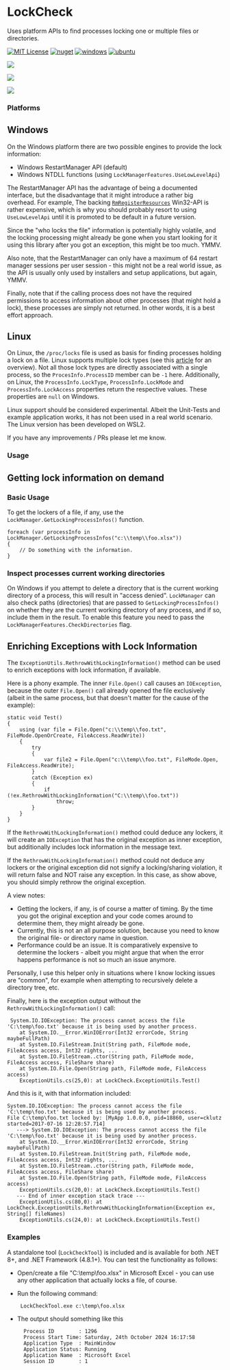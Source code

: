 # LockCheck

Uses platform APIs to find processes locking one or multiple files or directories.

[![MIT License](https://img.shields.io/github/license/cklutz/LockCheck?color=%230b0&style=flat-square)](https://github.com/cklutz/LockCheck/blob/master/LICENSE) 
[![nuget](https://img.shields.io/nuget/v/LockCheck?style=flat-square)](https://www.nuget.org/packages/LockCheck/)
[![windows](https://github.com/cklutz/LockCheck/workflows/Windows/badge.svg)](https://github.com/cklutz/LockCheck/actions?query=workflow%3AWindows)
[![ubuntu](https://github.com/cklutz/LockCheck/workflows/Ubuntu/badge.svg)](https://github.com/cklutz/LockCheck/actions?query=workflow%3AUbuntu)

[![](https://cklutz.github.io/LockCheck/ubuntu-net8.0-release/badge.svg?cache-control=no-cache)](https://cklutz.github.io/LockCheck/ubuntu-net8.0-release)

[![](https://cklutz.github.io/LockCheck/windows-net8.0-release/badge.svg?cache-control=no-cache)](https://cklutz.github.io/LockCheck/windows-net8.0-release)

[![](https://cklutz.github.io/LockCheck/windows-net481-release/badge.svg?cache-control=no-cache)](https://cklutz.github.io/LockCheck/windows-net481-release)


### Platforms

## Windows

On the Windows platform there are two possible engines to provide the lock information:

* Windows RestartManager API (default)
* Windows NTDLL functions (using `LockManagerFeatures.UseLowLevelApi`)

The RestartManager API has the advantage of being a documented interface, but
the disadvantage that it might introduce a rather big overhead. For example,
The backing [`RmRegisterResources`](https://docs.microsoft.com/en-us/windows/win32/api/restartmanager/nf-restartmanager-rmregisterresources)
Win32-API is rather expensive, which is why you should probably resort to using `UseLowLevelApi` until
it is promoted to be default in a future version.

Since the "who locks the file" information is potentially highly volatile, and the
locking processing might already be gone when you start looking for it using this
library after you got an exception, this might be too much. YMMV.

Also note, that the RestartManager can only have a maximum of 64 restart manager
sessions per user session - this might not be a real world issue, as the API is
usually only used by installers and setup applications, but again, YMMV.

Finally, note that if the calling process does not have the required permissions to
access information about other processes (that might hold a lock), these processes
are simply not returned. In other words, it is a best effort approach.

## Linux

On Linux, the `/proc/locks` file is used as basis for finding processes holding a lock
on a file. Linux supports multiple lock types (see this [article](https://gavv.github.io/articles/file-locks/)
for an overview). Not all those lock types are directly associated with a single process,
so the `ProcesInfo.ProcessID` member can be `-1` here. Additionally, on Linux, the
`ProcessInfo.LockType`, `ProcessInfo.LockMode` and `ProcessInfo.LockAccess` properties
return the respective values. These properties are `null` on Windows.

Linux support should be considered experimental. Albeit the Unit-Tests and example application works,
it has not been used in a real world scenario. The Linux version has been developed on WSL2.

If you have any improvements / PRs please let me know.

### Usage

## Getting lock information on demand

### Basic Usage

To get the lockers of a file, if any, use the `LockManager.GetLockingProcessInfos()` function.

```
foreach (var processInfo in LockManager.GetLockingProcessInfos("c:\\temp\\foo.xlsx"))
{
    // Do something with the information.
}
```

### Inspect processes current working directories

On Windows if you attempt to delete a directory that is the current working directory of a
process, this will result in "access denied".
`LockManager` can also check paths (directories) that are passed to `GetLockingProcessInfos()`
on whether they are the current working directory of any process, and if so, include them
in the result.  To enable this feature you need to pass the `LockManagerFeatures.CheckDirectories`
flag.

## Enriching Exceptions with Lock Information

The `ExceptionUtils.RethrowWithLockingInformation()` method can be used to enrich exceptions
with lock information, if available.

Here is a phony example. The inner `File.Open()` call causes an `IOException`, because the outer
`File.Open()` call already opened the file exclusively (albeit in the same process, but that
doesn't matter for the cause of the example):

```
static void Test()
{
    using (var file = File.Open("c:\\temp\\foo.txt", FileMode.OpenOrCreate, FileAccess.ReadWrite))
    {
        try
        {
            var file2 = File.Open("c:\\temp\\foo.txt", FileMode.Open, FileAccess.ReadWrite);
        }
        catch (Exception ex)
        {
            if (!ex.RethrowWithLockingInformation("C:\\temp\\foo.txt"))
                throw;
        }
    }
}
```

If the `RethrowWithLockingInformation()` method could deduce any lockers, it will create an `IOException`
that has the original exception as inner exception, but additionally includes lock information in the
message text.

If the `RethrowWithLockingInformation()` method could not deduce any lockers or the original exception
did not signify a locking/sharing violation, it will return false and NOT raise any exception. In this
case, as show above, you should simply rethrow the original exception.

A view notes:

* Getting the lockers, if any, is of course a matter of timing. By the time you got the original exception
  and your code comes around to determine them, they might already be gone.
* Currently, this is not an all purpose solution, because you need to know the original file- or directory
  name in question.
* Performance could be an issue. It is comparatively expensive to determine the lockers - albeit you might
  argue that when the error happens performance is not so much an issue anymore.

Personally, I use this helper only in situations where I know locking issues are "common", for example
when attempting to recursively delete a directory tree, etc.

Finally, here is the exception output without the `RethrowWithLockingInformation()` call:

     System.IO.IOException: The process cannot access the file 'C:\temp\foo.txt' because it is being used by another process.
        at System.IO.__Error.WinIOError(Int32 errorCode, String maybeFullPath)
        at System.IO.FileStream.Init(String path, FileMode mode, FileAccess access, Int32 rights, ...
        at System.IO.FileStream..ctor(String path, FileMode mode, FileAccess access, FileShare share)
        at System.IO.File.Open(String path, FileMode mode, FileAccess access)
        ExceptionUtils.cs(25,0): at LockCheck.ExceptionUtils.Test()

And this is it, with that information included:

    System.IO.IOException: The process cannot access the file 'C:\temp\foo.txt' because it is being used by another process.
    File C:\temp\foo.txt locked by: [MyApp 1.0.0.0, pid=18860, user=cklutz started=2017-07-16 12:28:57.714]
       ---> System.IO.IOException: The process cannot access the file 'C:\temp\foo.txt' because it is being used by another process.
        at System.IO.__Error.WinIOError(Int32 errorCode, String maybeFullPath)
        at System.IO.FileStream.Init(String path, FileMode mode, FileAccess access, Int32 rights, ...
        at System.IO.FileStream..ctor(String path, FileMode mode, FileAccess access, FileShare share)
        at System.IO.File.Open(String path, FileMode mode, FileAccess access)
        ExceptionUtils.cs(20,0): at LockCheck.ExceptionUtils.Test()
       --- End of inner exception stack trace ---
        ExceptionUtils.cs(80,0): at LockCheck.ExceptionUtils.RethrowWithLockingInformation(Exception ex, String[] fileNames)
        ExceptionUtils.cs(24,0): at LockCheck.ExceptionUtils.Test()

### Examples

A standalone tool (`LockCheckTool`) is included and is available for both .NET 8+, and .NET Framework (4.8.1+).
You can test the functionality as follows:

* Open/create a file "C:\temp\foo.xlsx" in Microsoft Excel - you can use any other application that actually locks a file, of course.
* Run the following command: 

       LockCheckTool.exe c:\temp\foo.xlsx
  
* The output should something like this

        Process ID        : 1296
        Process Start Time: Saturday, 24th October 2024 16:17:58
        Application Type  : MainWindow
        Application Status: Running
        Application Name  : Microsoft Excel
        Session ID        : 1
